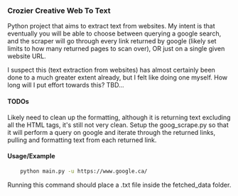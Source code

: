 ### Crozier Creative Web To Text

Python project that aims to extract text from websites. My intent is that eventually you will be able to choose between querying a google search, and the scraper will go through every link returned by google (likely set limits to how many returned pages to scan over), OR just on a single given website URL.

I suspect this (text extraction from websites) has almost certainly been done to a much greater extent already, but I felt like doing one myself. How long will I put effort towards this? TBD...

#### TODOs

Likely need to clean up the formatting, although it is returning text excluding all the HTML tags, it's still not very clean.
Setup the goog_scrape.py so that it will perform a query on google and iterate through the returned links, pulling and formatting text from each returned link.

#### Usage/Example

```bash
    python main.py -u https://www.google.ca/
```

Running this command should place a .txt file inside the fetched_data folder.
